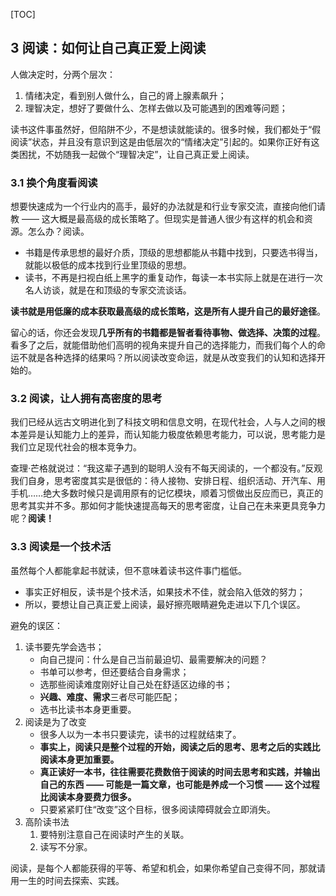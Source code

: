 
[TOC]

## 3 阅读：如何让自己真正爱上阅读

人做决定时，分两个层次：
1. 情绪决定，看到别人做什么，自己的肾上腺素飙升；
2. 理智决定，想好了要做什么、怎样去做以及可能遇到的困难等问题；

读书这件事虽然好，但陷阱不少，不是想读就能读的。很多时候，我们都处于“假阅读”状态，并且没有意识到这是由低层次的“情绪决定”引起的。如果你正好有这类困扰，不妨随我一起做个“理智决定”，让自己真正爱上阅读。

### 3.1 换个角度看阅读

想要快速成为一个行业内的高手，最好的办法就是和行业专家交流，直接向他们请教 —— 这大概是最高级的成长策略了。但现实是普通人很少有这样的机会和资源。怎么办？阅读。

- 书籍是传承思想的最好介质，顶级的思想都能从书籍中找到，只要选书得当，就能以极低的成本找到行业里顶级的思想。
- 读书，不再是扫视白纸上黑字的重复动作，每读一本书实际上就是在进行一次名人访谈，就是在和顶级的专家交流谈话。

**读书就是用低廉的成本获取最高级的成长策略，这是所有人提升自己的最好途径**。

留心的话，你还会发现**几乎所有的书籍都是智者看待事物、做选择、决策的过程**。看多了之后，就能借助他们高明的视角来提升自己的选择能力，而我们每个人的命运不就是各种选择的结果吗？所以阅读改变命运，就是从改变我们的认知和选择开始的。

### 3.2 阅读，让人拥有高密度的思考

我们已经从远古文明进化到了科技文明和信息文明，在现代社会，人与人之间的根本差异是认知能力上的差异，而认知能力极度依赖思考能力，可以说，思考能力是我们立足现代社会的根本竞争力。

查理·芒格就说过：“我这辈子遇到的聪明人没有不每天阅读的，一个都没有。”反观我们自身，思考密度其实是很低的：待人接物、安排日程、组织活动、开汽车、用手机……绝大多数时候只是调用原有的记忆模块，顺着习惯做出反应而已，真正的思考其实并不多。那如何才能快速提高每天的思考密度，让自己在未来更具竞争力呢？**阅读！**

### 3.3 阅读是一个技术活

虽然每个人都能拿起书就读，但不意味着读书这件事门槛低。
- 事实正好相反，读书是个技术活，如果技术不佳，就会陷入低效的努力；
- 所以，要想让自己真正爱上阅读，最好擦亮眼睛避免走进以下几个误区。

避免的误区：
1. 读书要先学会选书；
   - 向自己提问：什么是自己当前最迫切、最需要解决的问题？
   - 书单可以参考，但还要结合自身需求；
   - 选那些阅读难度刚好让自己处在舒适区边缘的书；
   - **兴趣、难度、需求**三者尽可能匹配；
   - 选书比读书本身更重要。
2. 阅读是为了改变
   - 很多人以为一本书只要读完，读书的过程就结束了。
   - **事实上，阅读只是整个过程的开始，阅读之后的思考、思考之后的实践比阅读本身更加重要。**
   - **真正读好一本书，往往需要花费数倍于阅读的时间去思考和实践，并输出自己的东西 —— 可能是一篇文章，也可能是养成一个习惯 —— 这个过程比阅读本身要费力很多。**
   - 只要紧紧盯住“改变”这个目标，很多阅读障碍就会立即消失。
3. 高阶读书法
   1. 要特别注意自己在阅读时产生的关联。
   2. 读写不分家。

阅读，是每个人都能获得的平等、希望和机会，如果你希望自己变得不同，那就请用一生的时间去探索、实践。
